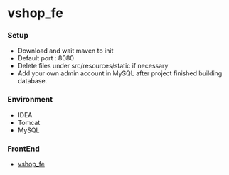 # vshop_fe

### Setup

- Download and wait maven to init
- Default port : 8080
- Delete files under src/resources/static if necessary
- Add your own admin account in MySQL after project finished building database.

### Environment

- IDEA
- Tomcat
- MySQL

### FrontEnd
- [vshop_fe](https://github.com/N3kox/vshop_fe)
